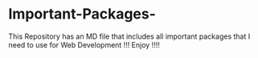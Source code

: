# Important-Packages-
This Repository has an MD file that includes all important packages that I need to use for Web Development !!! 
Enjoy !!!!
